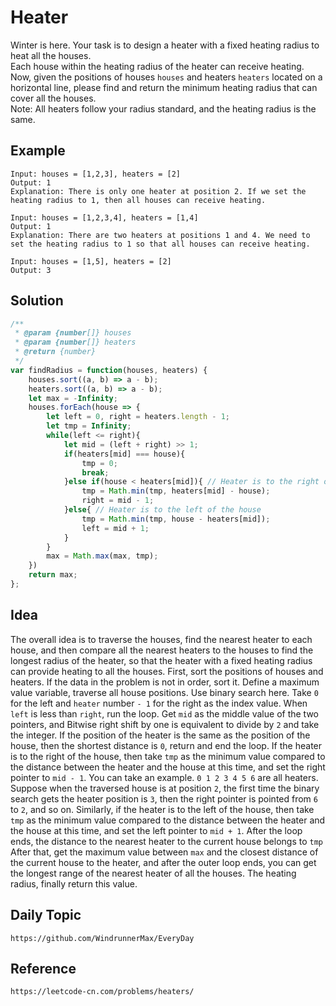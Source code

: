 # Heater
Winter is here. Your task is to design a heater with a fixed heating radius to heat all the houses.  
Each house within the heating radius of the heater can receive heating.  
Now, given the positions of houses `houses` and heaters `heaters` located on a horizontal line, please find and return the minimum heating radius that can cover all the houses.  
Note: All heaters follow your radius standard, and the heating radius is the same.

## Example

```
Input: houses = [1,2,3], heaters = [2]
Output: 1
Explanation: There is only one heater at position 2. If we set the heating radius to 1, then all houses can receive heating.
```

```
Input: houses = [1,2,3,4], heaters = [1,4]
Output: 1
Explanation: There are two heaters at positions 1 and 4. We need to set the heating radius to 1 so that all houses can receive heating.
```

```
Input: houses = [1,5], heaters = [2]
Output: 3
```

## Solution

```javascript
/**
 * @param {number[]} houses
 * @param {number[]} heaters
 * @return {number}
 */
var findRadius = function(houses, heaters) {
    houses.sort((a, b) => a - b);
    heaters.sort((a, b) => a - b);
    let max = -Infinity;
    houses.forEach(house => {
        let left = 0, right = heaters.length - 1;
        let tmp = Infinity;
        while(left <= right){
            let mid = (left + right) >> 1;
            if(heaters[mid] === house){
                tmp = 0;
                break;
            }else if(house < heaters[mid]){ // Heater is to the right of the house
                tmp = Math.min(tmp, heaters[mid] - house);
                right = mid - 1;
            }else{ // Heater is to the left of the house
                tmp = Math.min(tmp, house - heaters[mid]);
                left = mid + 1;
            }
        }
        max = Math.max(max, tmp);
    })
    return max;
};
```

## Idea
The overall idea is to traverse the houses, find the nearest heater to each house, and then compare all the nearest heaters to the houses to find the longest radius of the heater, so that the heater with a fixed heating radius can provide heating to all the houses. First, sort the positions of houses and heaters. If the data in the problem is not in order, sort it. Define a maximum value variable, traverse all house positions. Use binary search here. Take `0` for the left and `heater` number `- 1` for the right as the index value. When `left` is less than `right`, run the loop. Get `mid` as the middle value of the two pointers, and Bitwise right shift by one is equivalent to divide by `2` and take the integer. If the position of the heater is the same as the position of the house, then the shortest distance is `0`, return and end the loop. If the heater is to the right of the house, then take `tmp` as the minimum value compared to the distance between the heater and the house at this time, and set the right pointer to `mid - 1`. You can take an example. `0 1 2 3 4 5 6` are all heaters. Suppose when the traversed house is at position `2`, the first time the binary search gets the heater position is `3`, then the right pointer is pointed from `6` to `2`, and so on. Similarly, if the heater is to the left of the house, then take `tmp` as the minimum value compared to the distance between the heater and the house at this time, and set the left pointer to `mid + 1`. After the loop ends, the distance to the nearest heater to the current house belongs to `tmp` After that, get the maximum value between `max` and the closest distance of the current house to the heater, and after the outer loop ends, you can get the longest range of the nearest heater of all the houses. The heating radius, finally return this value.

## Daily Topic
```
https://github.com/WindrunnerMax/EveryDay
```

## Reference
```
https://leetcode-cn.com/problems/heaters/
```
